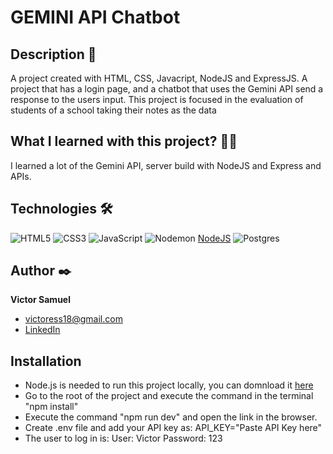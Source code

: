 # GEMINI API Chatbot

## Description 📑

A project created with HTML, CSS, Javacript, NodeJS and ExpressJS. A project that has a login page, and a chatbot that uses the Gemini API send a response to the users input.
This project is focused in the evaluation of students of a school taking their notes as the data

## What I learned with this project? 🙇🏻 

I learned a lot of the Gemini API, server build with NodeJS and Express and APIs.

## Technologies 🛠
<!-- Iconos sacados de: https://github.com/hendrasob/badges/blob/master/README.md y https://github.com/alexandresanlim/Badges4-README.md-Profile -->
![HTML5](https://img.shields.io/badge/html5-%23E34F26.svg?style=for-the-badge&logo=html5&logoColor=white)
![CSS3](https://img.shields.io/badge/css3-%231572B6.svg?style=for-the-badge&logo=css3&logoColor=white)
![JavaScript](https://img.shields.io/badge/javascript-%23323330.svg?style=for-the-badge&logo=javascript&logoColor=%23F7DF1E)
![Nodemon](https://img.shields.io/badge/NODEMON-%23323330.svg?style=for-the-badge&logo=nodemon&logoColor=%BBDEAD)
[NodeJS](https://img.shields.io/badge/node.js-6DA55F?style=for-the-badge&logo=node.js&logoColor=white)
![Postgres](https://img.shields.io/badge/postgres-%23316192.svg?style=for-the-badge&logo=postgresql&logoColor=white)

## Author ✒️
**Victor Samuel**

* [victoress18@gmail.com](victoress18@gmail.com)
* [LinkedIn](www.linkedin.com/in/victoresamuel)

## Installation

* Node.js is needed to run this project locally, you can domnload it [here](https://nodejs.org/en)
* Go to the root of the project and execute the command in the terminal "npm install"
* Execute the command "npm run dev" and open the link in the browser.
* Create .env file and add your API key as:
     API_KEY="Paste API Key here"
* The user to log in is:
  User: Victor
  Password: 123
